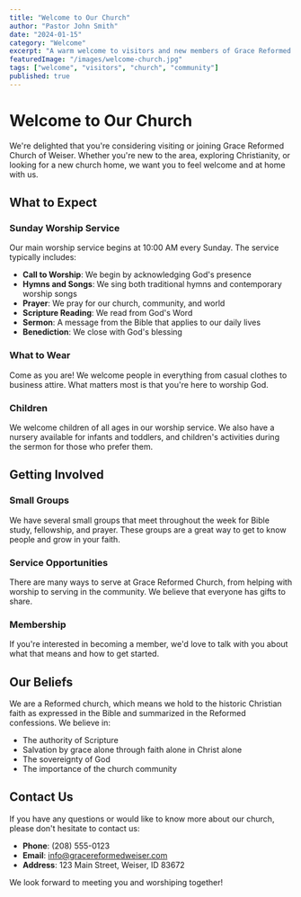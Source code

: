 ```yaml
---
title: "Welcome to Our Church"
author: "Pastor John Smith"
date: "2024-01-15"
category: "Welcome"
excerpt: "A warm welcome to visitors and new members of Grace Reformed Church of Weiser."
featuredImage: "/images/welcome-church.jpg"
tags: ["welcome", "visitors", "church", "community"]
published: true
---
```


# Welcome to Our Church

We're delighted that you're considering visiting or joining Grace Reformed Church of Weiser. Whether you're new to the area, exploring Christianity, or looking for a new church home, we want you to feel welcome and at home with us.

## What to Expect

### Sunday Worship Service

Our main worship service begins at 10:00 AM every Sunday. The service typically includes:

- **Call to Worship**: We begin by acknowledging God's presence
- **Hymns and Songs**: We sing both traditional hymns and contemporary worship songs
- **Prayer**: We pray for our church, community, and world
- **Scripture Reading**: We read from God's Word
- **Sermon**: A message from the Bible that applies to our daily lives
- **Benediction**: We close with God's blessing

### What to Wear

Come as you are! We welcome people in everything from casual clothes to business attire. What matters most is that you're here to worship God.

### Children

We welcome children of all ages in our worship service. We also have a nursery available for infants and toddlers, and children's activities during the sermon for those who prefer them.

## Getting Involved

### Small Groups

We have several small groups that meet throughout the week for Bible study, fellowship, and prayer. These groups are a great way to get to know people and grow in your faith.

### Service Opportunities

There are many ways to serve at Grace Reformed Church, from helping with worship to serving in the community. We believe that everyone has gifts to share.

### Membership

If you're interested in becoming a member, we'd love to talk with you about what that means and how to get started.

## Our Beliefs

We are a Reformed church, which means we hold to the historic Christian faith as expressed in the Bible and summarized in the Reformed confessions. We believe in:

- The authority of Scripture
- Salvation by grace alone through faith alone in Christ alone
- The sovereignty of God
- The importance of the church community

## Contact Us

If you have any questions or would like to know more about our church, please don't hesitate to contact us:

- **Phone**: (208) 555-0123
- **Email**: info@gracereformedweiser.com
- **Address**: 123 Main Street, Weiser, ID 83672

We look forward to meeting you and worshiping together!
